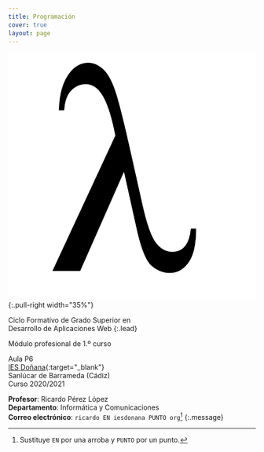 ```yaml
---
title: Programación
cover: true
layout: page
---
```


![Lambda](assets/img/lambda.svg){:.pull-right width="35%"}

Ciclo Formativo de Grado Superior en<br>
Desarrollo de Aplicaciones Web
{:.lead}

Módulo profesional de 1.º curso

Aula P6<br>
[IES Doñana](http://www.iesdonana.org){:target="_blank"}<br>
Sanlúcar de Barrameda (Cádiz)<br>
Curso 2020/2021

**Profesor**: Ricardo Pérez López<br>
**Departamento**: Informática y Comunicaciones<br>
**Correo electrónico**: `ricardo EN iesdonana PUNTO org`[^correo]
{:.message}

[^correo]: Sustituye `EN` por una arroba y `PUNTO` por un punto.
